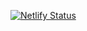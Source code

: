 [![Netlify Status](https://api.netlify.com/api/v1/badges/67d07c63-953c-4db0-b693-74023a9c8a7f/deploy-status)](https://app.netlify.com/sites/inspiring-bhabha-1806b0/deploys)